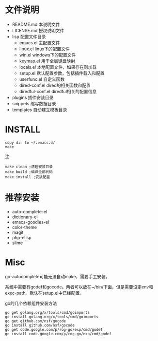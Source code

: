 # 文件说明


* README.md				本说明文件
* LICENSE.md			授权说明文件
* lisp              	配置文件目录
  * emacs.el			主配置文件
  * linux.el			linux下的配置文件
  * win.el				windows下的配置文件
  * keymap.el			用于全局键盘映射
  * locals.el			本地配置文件，如果存在则加载
  * setup.el			默认配置参数，包括插件载入和配置
  * userfunc.el			自定义函数
  * dired-conf.el		dired的相关函数和配置
  * diredful-conf.el	diredful相关的配置信息
* plugins				插件安装目录
* snippets				缩写数据目录
* templates				自动建立模板目录

# INSTALL

	copy dir to ~/.emacs.d/
	make

注:

	make clean ;清理安装目录
	make build ;编译全部代码
	make install ;安装配置

# 推荐安装

* auto-complete-el
* dictionary-el
* emacs-goodies-el
*   color-theme
* magit
* php-elisp
* slime

# Misc

go-autocomplete可能无法自动make，需要手工安装。

系统中需要有godef和gocode。两者可以放在~/bin/下面，但是需要设定env和exec-path。默认在setup.el中已经配置。

go的几个依赖组件安装方法

    go get golang.org/x/tools/cmd/goimports
    go install golang.org/x/tools/cmd/goimports
	go get github.com/nsf/gocode
	go install github.com/nsf/gocode
	go get code.google.com/p/rog-go/exp/cmd/godef
	go install code.google.com/p/rog-go/exp/cmd/godef

